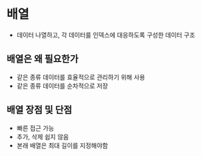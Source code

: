 # 배열
- 데이터 나열하고, 각 데이터를 인덱스에 대응하도록 구성한 데이터 구조


## 배열은 왜 필요한가
- 같은 종류 데이터를 효율적으로 관리하기 위해 사용
- 같은 종류 데이터를 순차적으로 저장


## 배열 장점 및 단점
- 빠른 접근 가능
- 추가, 삭제 쉽지 않음
- 본래 배열은 최대 길이를 지정해야함

